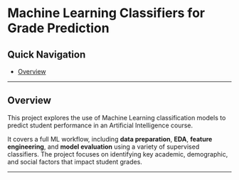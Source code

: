 # Machine Learning Classifiers for Grade Prediction

## Quick Navigation

- [Overview](#overview)

---

## Overview

This project explores the use of Machine Learning classification models to predict student performance in an Artificial Intelligence course. 

It covers a full ML workflow, including **data preparation**, **EDA**, **feature engineering**, and **model evaluation** using a variety of supervised classifiers. The project focuses on identifying key academic, demographic, and social factors that impact student grades.

---
